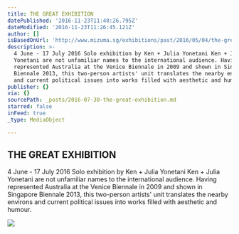 ```yaml
---
title: THE GREAT EXHIBITION
datePublished: '2016-11-23T11:40:26.795Z'
dateModified: '2016-11-23T11:26:45.121Z'
author: []
isBasedOnUrl: 'http://www.mizuma.sg/exhibitions/past/2016/05/04/the-great-exhibition/'
description: >-
  4 June - 17 July 2016 Solo exhibition by Ken + Julia Yonetani Ken + Julia
  Yonetani are not unfamiliar names to the international audience. Having
  represented Australia at the Venice Biennale in 2009 and shown in Singapore
  Biennale 2013, this two-person artists' unit translates the nearby environs
  and current political issues into works filled with aesthetic and humour.
publisher: {}
via: {}
sourcePath: _posts/2016-07-30-the-great-exhibition.md
starred: false
inFeed: true
_type: MediaObject

---
```

<article style=""><h1>THE GREAT EXHIBITION</h1><p>4 June - 17 July 2016 Solo exhibition by Ken + Julia Yonetani Ken + Julia Yonetani are not unfamiliar names to the international audience. Having represented Australia at the Venice Biennale in 2009 and shown in Singapore Biennale 2013, this two-person artists' unit translates the nearby environs and current political issues into works filled with aesthetic and humour.</p><img src="http://www.mizuma.sg/wp-content/uploads/2016/05/The-Great-Exhibition-Mizuma-Gallery-1038x429.jpg" /></article>